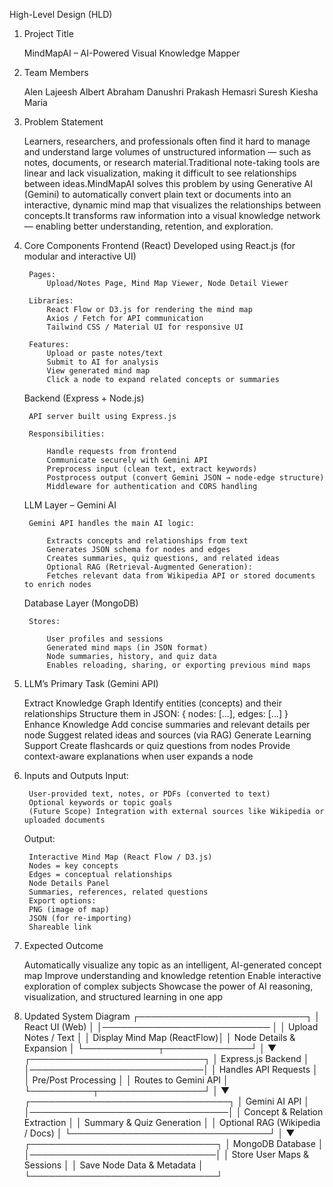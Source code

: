 High-Level Design (HLD)

1. Project Title

    MindMapAI – AI-Powered Visual Knowledge Mapper

2. Team Members

    Alen Lajeesh
    Albert Abraham
    Danushri Prakash
    Hemasri Suresh
    Kiesha Maria

3. Problem Statement

    Learners, researchers, and professionals often find it hard to manage and understand large volumes of unstructured information — such as notes, documents, or research material.Traditional note-taking tools are linear and lack visualization, making it difficult to see relationships between ideas.MindMapAI solves this problem by using Generative AI (Gemini) to automatically convert plain text or documents into an interactive, dynamic mind map that visualizes the relationships between concepts.It transforms raw information into a visual knowledge network — enabling better understanding, retention, and exploration.

4. Core Components
    Frontend (React)
        Developed using React.js (for modular and interactive UI)

        Pages: 
            Upload/Notes Page, Mind Map Viewer, Node Detail Viewer

        Libraries:
            React Flow or D3.js for rendering the mind map
            Axios / Fetch for API communication
            Tailwind CSS / Material UI for responsive UI

        Features:
            Upload or paste notes/text
            Submit to AI for analysis
            View generated mind map
            Click a node to expand related concepts or summaries

    Backend (Express + Node.js)

        API server built using Express.js

        Responsibilities:

            Handle requests from frontend
            Communicate securely with Gemini API
            Preprocess input (clean text, extract keywords)
            Postprocess output (convert Gemini JSON → node-edge structure)
            Middleware for authentication and CORS handling

    LLM Layer – Gemini AI

        Gemini API handles the main AI logic:

            Extracts concepts and relationships from text
            Generates JSON schema for nodes and edges
            Creates summaries, quiz questions, and related ideas
            Optional RAG (Retrieval-Augmented Generation):
            Fetches relevant data from Wikipedia API or stored documents to enrich nodes

    Database Layer (MongoDB)

        Stores:

            User profiles and sessions
            Generated mind maps (in JSON format)
            Node summaries, history, and quiz data
            Enables reloading, sharing, or exporting previous mind maps

5. LLM’s Primary Task (Gemini API)

    Extract Knowledge Graph
    Identify entities (concepts) and their relationships
    Structure them in JSON: { nodes: [...], edges: [...] }
    Enhance Knowledge
    Add concise summaries and relevant details per node
    Suggest related ideas and sources (via RAG)
    Generate Learning Support
    Create flashcards or quiz questions from nodes
    Provide context-aware explanations when user expands a node

6. Inputs and Outputs
    Input:

        User-provided text, notes, or PDFs (converted to text)
        Optional keywords or topic goals
        (Future Scope) Integration with external sources like Wikipedia or uploaded documents

    Output:

        Interactive Mind Map (React Flow / D3.js)
        Nodes = key concepts
        Edges = conceptual relationships
        Node Details Panel
        Summaries, references, related questions
        Export options:
        PNG (image of map)
        JSON (for re-importing)
        Shareable link

7. Expected Outcome

    Automatically visualize any topic as an intelligent, AI-generated concept map
    Improve understanding and knowledge retention
    Enable interactive exploration of complex subjects
    Showcase the power of AI reasoning, visualization, and structured learning in one app

8. Updated System Diagram
                 ┌───────────────────────────┐
                 │        React UI (Web)      │
                 │─────────────────────────── │
                 │ Upload Notes / Text        │
                 │ Display Mind Map (ReactFlow)│
                 │ Node Details & Expansion   │
                 └────────────┬──────────────┘
                              │
                              ▼
               ┌────────────────────────────┐
               │      Express.js Backend     │
               │────────────────────────────│
               │ Handles API Requests        │
               │ Pre/Post Processing         │
               │ Routes to Gemini API        │
               └──────────┬─────────────────┘
                          │
                          ▼
           ┌────────────────────────────────┐
           │          Gemini AI API          │
           │────────────────────────────────│
           │ Concept & Relation Extraction   │
           │ Summary & Quiz Generation       │
           │ Optional RAG (Wikipedia / Docs) │
           └────────────────────────────────┘
                          │
                          ▼
              ┌──────────────────────────────┐
              │         MongoDB Database      │
              │──────────────────────────────│
              │ Store User Maps & Sessions    │
              │ Save Node Data & Metadata     │
              └──────────────────────────────┘

